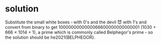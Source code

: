 # solution
Substitute the small white boxes ▫️ with 0's and the devil 😈 with 1's and convert from binary to get 1000000000000066600000000000001 (1030 + 666 × 1014 + 1), a prime which is commonly called Belphegor's prime - so the solution should be he2021{BELPHEGOR}.